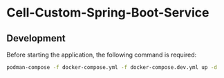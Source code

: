# Cell-Custom-Spring-Boot-Service

## Development

Before starting the application, the following command is required:

```bash
podman-compose -f docker-compose.yml -f docker-compose.dev.yml up -d
```
